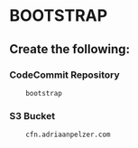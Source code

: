 # BOOTSTRAP

## Create the following:

### CodeCommit Repository
```
    bootstrap
```

### S3 Bucket
```
    cfn.adriaanpelzer.com
```
